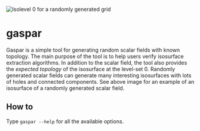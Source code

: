 ![Isolevel 0 for a randomly generated grid][ex-00]

gaspar
======

Gaspar is a simple tool for generating random scalar fields with known topology. The main purpose of the tool is to help users verify isosurface extraction algorithms. In addition to the scalar field, the tool  also provides the *expected topology* of the isosurface at the level-set 0. Randomly generated scalar fields can generate many interesting isosurfaces with lots of holes and connected components. See above image for an example of an isosurface of a randomly generated scalar field.

How to
----------

Type `gaspar --help` for all the available options.


[ex-00]: https://raw.github.com/tiagoetiene/gaspar/master/pic/ex-00.png "Isolevel 0 for a randomly generated grid"
